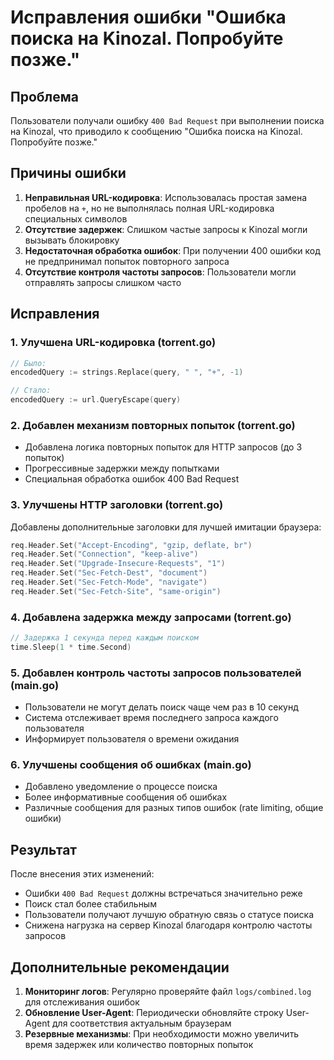# Исправления ошибки "Ошибка поиска на Kinozal. Попробуйте позже."

## Проблема

Пользователи получали ошибку `400 Bad Request` при выполнении поиска на Kinozal, что приводило к сообщению "Ошибка поиска на Kinozal. Попробуйте позже."

## Причины ошибки

1. **Неправильная URL-кодировка**: Использовалась простая замена пробелов на `+`, но не выполнялась полная URL-кодировка специальных символов
2. **Отсутствие задержек**: Слишком частые запросы к Kinozal могли вызывать блокировку
3. **Недостаточная обработка ошибок**: При получении 400 ошибки код не предпринимал попыток повторного запроса
4. **Отсутствие контроля частоты запросов**: Пользователи могли отправлять запросы слишком часто

## Исправления

### 1. Улучшена URL-кодировка (torrent.go)
```go
// Было:
encodedQuery := strings.Replace(query, " ", "+", -1)

// Стало:
encodedQuery := url.QueryEscape(query)
```

### 2. Добавлен механизм повторных попыток (torrent.go)
- Добавлена логика повторных попыток для HTTP запросов (до 3 попыток)
- Прогрессивные задержки между попытками
- Специальная обработка ошибок 400 Bad Request

### 3. Улучшены HTTP заголовки (torrent.go)
Добавлены дополнительные заголовки для лучшей имитации браузера:
```go
req.Header.Set("Accept-Encoding", "gzip, deflate, br")
req.Header.Set("Connection", "keep-alive")
req.Header.Set("Upgrade-Insecure-Requests", "1")
req.Header.Set("Sec-Fetch-Dest", "document")
req.Header.Set("Sec-Fetch-Mode", "navigate")
req.Header.Set("Sec-Fetch-Site", "same-origin")
```

### 4. Добавлена задержка между запросами (torrent.go)
```go
// Задержка 1 секунда перед каждым поиском
time.Sleep(1 * time.Second)
```

### 5. Добавлен контроль частоты запросов пользователей (main.go)
- Пользователи не могут делать поиск чаще чем раз в 10 секунд
- Система отслеживает время последнего запроса каждого пользователя
- Информирует пользователя о времени ожидания

### 6. Улучшены сообщения об ошибках (main.go)
- Добавлено уведомление о процессе поиска
- Более информативные сообщения об ошибках
- Различные сообщения для разных типов ошибок (rate limiting, общие ошибки)

## Результат

После внесения этих изменений:
- Ошибки `400 Bad Request` должны встречаться значительно реже
- Поиск стал более стабильным
- Пользователи получают лучшую обратную связь о статусе поиска
- Снижена нагрузка на сервер Kinozal благодаря контролю частоты запросов

## Дополнительные рекомендации

1. **Мониторинг логов**: Регулярно проверяйте файл `logs/combined.log` для отслеживания ошибок
2. **Обновление User-Agent**: Периодически обновляйте строку User-Agent для соответствия актуальным браузерам
3. **Резервные механизмы**: При необходимости можно увеличить время задержек или количество повторных попыток 
